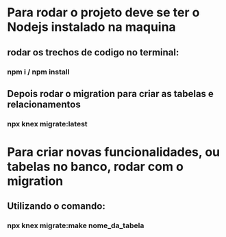 # Para rodar o projeto deve se ter o Nodejs instalado na maquina
## rodar os trechos de codigo no terminal:
### npm i / npm install

## Depois rodar o migration para criar as tabelas e relacionamentos
### npx knex migrate:latest



# Para criar novas funcionalidades, ou tabelas no banco, rodar com o migration 
## Utilizando o comando:
### npx knex migrate:make nome_da_tabela
